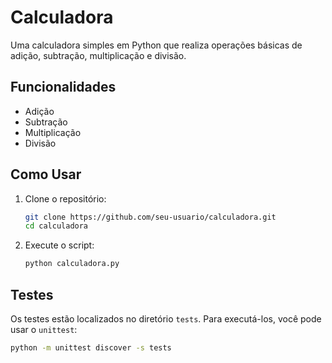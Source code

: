 # Calculadora

Uma calculadora simples em Python que realiza operações básicas de adição, subtração, multiplicação e divisão.

## Funcionalidades

- Adição
- Subtração
- Multiplicação
- Divisão

## Como Usar

1. Clone o repositório:
    ```sh
    git clone https://github.com/seu-usuario/calculadora.git
    cd calculadora
    ```

2. Execute o script:
    ```sh
    python calculadora.py
    ```

## Testes

Os testes estão localizados no diretório `tests`. Para executá-los, você pode usar o `unittest`:

```sh
python -m unittest discover -s tests
